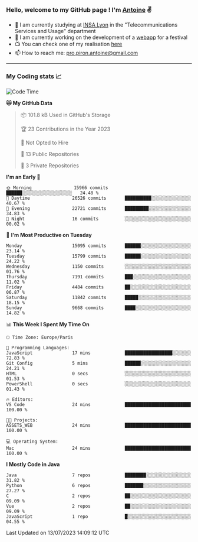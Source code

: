 ### Hello, welcome to my GitHub page ! I'm [Antoine](https://github.com/AntoinePiron) ✌️

- 🌱 I am currently studying at [INSA Lyon](https://www.insa-lyon.fr) in the "Telecommunications Services and Usage" department
- 🔭 I am currently working on the development of a [webapp](https://github.com/24HeuresINSA/Overbookd) for a festival
- 📺 You can check one of my realisation [here](https://astustc.fr)
- 📫 How to reach me: [pro.piron.antoine@gmail.com](mailto:pro.piron.antoine@gmail.com)

---

### My Coding stats 📈
<!--START_SECTION:waka-->
![Code Time](http://img.shields.io/badge/Code%20Time-172%20hrs%2031%20mins-blue)

**🐱 My GitHub Data** 

> 📦 101.8 kB Used in GitHub's Storage 
 > 
> 🏆 23 Contributions in the Year 2023
 > 
> 🚫 Not Opted to Hire
 > 
> 📜 13 Public Repositories 
 > 
> 🔑 3 Private Repositories 
 > 
**I'm an Early 🐤** 

```text
🌞 Morning                15966 commits       ██████░░░░░░░░░░░░░░░░░░░   24.48 % 
🌆 Daytime                26526 commits       ██████████░░░░░░░░░░░░░░░   40.67 % 
🌃 Evening                22721 commits       █████████░░░░░░░░░░░░░░░░   34.83 % 
🌙 Night                  16 commits          ░░░░░░░░░░░░░░░░░░░░░░░░░   00.02 % 
```
📅 **I'm Most Productive on Tuesday** 

```text
Monday                   15095 commits       ██████░░░░░░░░░░░░░░░░░░░   23.14 % 
Tuesday                  15799 commits       ██████░░░░░░░░░░░░░░░░░░░   24.22 % 
Wednesday                1150 commits        ░░░░░░░░░░░░░░░░░░░░░░░░░   01.76 % 
Thursday                 7191 commits        ███░░░░░░░░░░░░░░░░░░░░░░   11.02 % 
Friday                   4484 commits        ██░░░░░░░░░░░░░░░░░░░░░░░   06.87 % 
Saturday                 11842 commits       █████░░░░░░░░░░░░░░░░░░░░   18.15 % 
Sunday                   9668 commits        ████░░░░░░░░░░░░░░░░░░░░░   14.82 % 
```


📊 **This Week I Spent My Time On** 

```text
🕑︎ Time Zone: Europe/Paris

💬 Programming Languages: 
JavaScript               17 mins             ██████████████████░░░░░░░   72.83 % 
Git Config               5 mins              ██████░░░░░░░░░░░░░░░░░░░   24.21 % 
HTML                     0 secs              ░░░░░░░░░░░░░░░░░░░░░░░░░   01.53 % 
PowerShell               0 secs              ░░░░░░░░░░░░░░░░░░░░░░░░░   01.43 % 

🔥 Editors: 
VS Code                  24 mins             █████████████████████████   100.00 % 

🐱‍💻 Projects: 
ASSETS_WEB               24 mins             █████████████████████████   100.00 % 

💻 Operating System: 
Mac                      24 mins             █████████████████████████   100.00 % 
```

**I Mostly Code in Java** 

```text
Java                     7 repos             ████████░░░░░░░░░░░░░░░░░   31.82 % 
Python                   6 repos             ███████░░░░░░░░░░░░░░░░░░   27.27 % 
C                        2 repos             ██░░░░░░░░░░░░░░░░░░░░░░░   09.09 % 
Vue                      2 repos             ██░░░░░░░░░░░░░░░░░░░░░░░   09.09 % 
JavaScript               1 repo              █░░░░░░░░░░░░░░░░░░░░░░░░   04.55 % 
```




 Last Updated on 13/07/2023 14:09:12 UTC
<!--END_SECTION:waka-->
